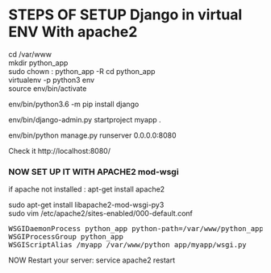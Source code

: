 # STEPS OF SETUP Django in virtual ENV With apache2

cd /var/www <br/>
mkdir python_app<br/>
sudo chown <user>:<userGroup> python_app -R
cd python_app <br/>
virtualenv -p python3 env <br/>
source env/bin/activate<br/>

env/bin/python3.6 -m pip install django<br/>

env/bin/django-admin.py startproject myapp .<br/>

env/bin/python manage.py runserver 0.0.0.0:8080<br/>

Check it http://localhost:8080/ <br/>


### NOW SET UP IT WITH APACHE2  mod-wsgi
if apache not installed : apt-get install apache2<br/>

sudo apt-get install libapache2-mod-wsgi-py3<br/>
sudo vim /etc/apache2/sites-enabled/000-default.conf<br/>

<pre>
WSGIDaemonProcess python_app python-path=/var/www/python_app:/var/www/python_app/env/lib/python3.6/site-packages
WSGIProcessGroup python_app
WSGIScriptAlias /myapp /var/www/python_app/myapp/wsgi.py
</pre>

NOW Restart your server:
service apache2 restart<br/>

